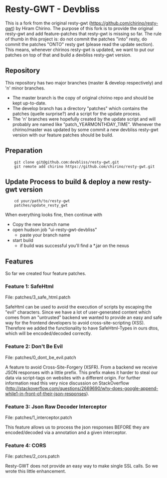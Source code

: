 # Resty-GWT - Devbliss

This is a fork from the original resty-gwt (https://github.com/chirino/resty-gwt) by Hiram Chirino.
The purpose of this fork is to provide the original resty-gwt and add feature-patches that resty-gwt is missing so far. The rule of thumb in this project is: do not commit the patches "into" resty, do commit the patches "ONTO" resty gwt (please read the update section). This means, whenever chirinos resty-gwt is updated, we want to put our patches on top of that and build a devbliss resty-gwt version. 


## Repository
This repository has two major branches (master & develop respectively) and 'n' minor branches.

 * The master branch is the copy of original chirino repo and should be kept up-to-date. 
 * The develop branch has a directory "patches" which contains the patches (quelle surprise?) and 
a script for the update process. 
 * The 'n' branches were hopefully created by the update script and will probably are named like "patch_YEARMONTHDAY_TIME". Whenever the chirino/master was updated by some commit a new devbliss resty-gwt version with our feature patches should be build.


## Preparation 
        git clone git@github.com:devbliss/resty-gwt.git
        git remote add chirino https://github.com/chirino/resty-gwt.git

## Update Process to build & deploy a new resty-gwt version

        cd your/path/to/resty-gwt
        patches/update_resty_gwt

When everything looks fine, then continue with

 * Copy the new branch name
 * open hudson job "ui-resty-gwt-devbliss"
   * paste your branch name
 * start build
   * if build was successful you'll find a *.jar on the nexus 


## Features
So far we created four feature patches. 

### Feature 1: SafeHtml

File: patches/3\_safe_html.patch

SafeHtml can be used to avoid the execution of scripts by escaping the "evil" characters.
Since we have a lot of user-generated content which comes from an "untrusted" backend we wanted
to provide an easy and safe way for the frontend developers to avoid cross-site-scripting (XSS).
Therefore we added the functionality to have SafeHtml-Types in ours dtos, which will be encoded/decoded correctly.


### Feature 2: Don't Be Evil

File: patches/0\_dont\_be_evil.patch

A feature to avoid Cross-Site-Forgery (XSFR).
From a backend we receive JSON responses with a little prefix. This prefix makes it harder to steal our data via 
script-tags on websites with a different origin. 
For further information read this very nice discussion on StackOverflow 
(http://stackoverflow.com/questions/2669690/why-does-google-append-while1-in-front-of-their-json-responses).


### Feature 3: Json Raw Decoder Interceptor

File: patches/1\_interceptor.patch

This feature allows us to process the json responses BEFORE they are encoded/decoded via a annotation and a given interceptor.


### Feature 4: CORS

File: patches/2\_cors.patch

Resty-GWT does not provide an easy way to make single SSL calls. So we wrote this little enhancement.

